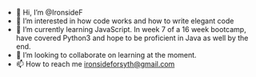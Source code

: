 - 👋 Hi, I’m @IronsideF
- 👀 I’m interested in how code works and how to write elegant code
- 🌱 I’m currently learning JavaScript. In week 7 of a 16 week bootcamp, have covered Python3 and hope to be proficient in Java as well by the end.
- 💞️ I’m looking to collaborate on learning at the moment.
- 📫 How to reach me ironsideforsyth@gmail.com

<!---
IronsideF/IronsideF is a ✨ special ✨ repository because its `README.md` (this file) appears on your GitHub profile.
You can click the Preview link to take a look at your changes.
--->
